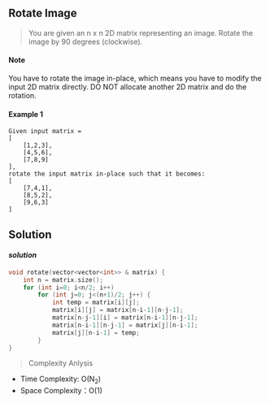 ## Rotate Image

> You are given an n x n 2D matrix representing an image.
> Rotate the image by 90 degrees (clockwise).
#### Note
You have to rotate the image in-place, which means you have to modify the input 2D matrix directly. DO NOT allocate another 2D matrix and do the rotation.

#### Example 1
```
Given input matrix = 
[
    [1,2,3],
    [4,5,6],
    [7,8,9]
],
rotate the input matrix in-place such that it becomes:
[
    [7,4,1],
    [8,5,2],
    [9,6,3]
]
```

## Solution
#### ***solution***
```cpp
void rotate(vector<vector<int>> & matrix) {
    int n = matrix.size();
    for (int i=0; i<n/2; i++)
        for (int j=0; j<(n+1)/2; j++) {
            int temp = matrix[i][j];
            matrix[i][j] = matrix[n-i-1][n-j-1];
            matrix[n-j-1][i] = matrix[n-i-1][n-j-1];
            matrix[n-i-1][n-j-1] = matrix[j][n-i-1];
            matrix[j][n-i-1] = temp;
        }
} 
```
> Complexity Anlysis
- Time Complexity: O(N<sub>2</sub>)
- Space Complexity：O(1)
